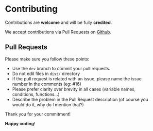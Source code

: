 # Contributing

Contributions are **welcome** and will be fully **credited**.

We accept contributions via Pull Requests on [Github](https://github.com/alvarotrigo/vue-fullpage).

## Pull Requests

Please make sure you follow these points:

- Use the `dev` branch to commit your pull requests.
- Do not edit files in `dist/` directory
- If the pull request is related with an issue, please name the issue number in the comments (eg: #16)
- Please prefer clarity over brevity in all cases (variable names, conditions, functions...)
- Describe the problem in the Pull Request description (of course you would do it, why do I mention that?)

Thank you for your commitment!

**Happy coding**!
